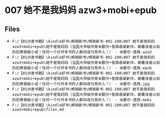# 007 她不是我妈妈 azw3+mobi+epub

## Files

- `F:/【01分类书籍】\kindle好书\畅销新书\畅销新书 001-100\007 她不是我妈妈 azw3+mobi+epub\她不是我妈妈（法国大师级作家米歇尔•普西悬疑新作，颠覆读者认知的犯罪悬疑小说！任何一个打开本书的人都将成为局中人！） - 米歇尔·普西.azw3`
- `F:/【01分类书籍】\kindle好书\畅销新书\畅销新书 001-100\007 她不是我妈妈 azw3+mobi+epub\她不是我妈妈（法国大师级作家米歇尔•普西悬疑新作，颠覆读者认知的犯罪悬疑小说！任何一个打开本书的人都将成为局中人！） - 米歇尔·普西.epub`
- `F:/【01分类书籍】\kindle好书\畅销新书\畅销新书 001-100\007 她不是我妈妈 azw3+mobi+epub\她不是我妈妈（法国大师级作家米歇尔•普西悬疑新作，颠覆读者认知的犯罪悬疑小说！任何一个打开本书的人都将成为局中人！） - 米歇尔·普西.jpg`
- `F:/【01分类书籍】\kindle好书\畅销新书\畅销新书 001-100\007 她不是我妈妈 azw3+mobi+epub\她不是我妈妈（法国大师级作家米歇尔•普西悬疑新作，颠覆读者认知的犯罪悬疑小说！任何一个打开本书的人都将成为局中人！） - 米歇尔·普西.mobi`
- `F:/【01分类书籍】\kindle好书\畅销新书\畅销新书 001-100\007 她不是我妈妈 azw3+mobi+epub\files.md`
